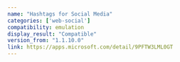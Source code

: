 ```yaml
---
name: "Hashtags for Social Media"
categories: ['web-social']
compatibility: emulation
display_result: "Compatible"
version_from: "1.1.10.0"
link: https://apps.microsoft.com/detail/9PFTW3LML0GT
---
```

